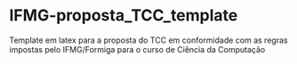 # IFMG-proposta_TCC_template

Template em latex para a proposta do TCC em conformidade com as regras impostas pelo IFMG/Formiga para o curso de Ciência da Computação
